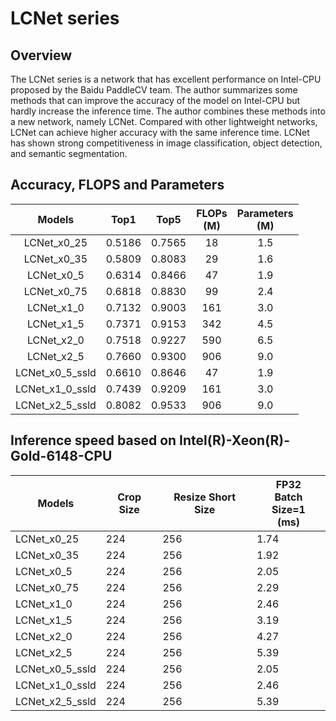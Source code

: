 # LCNet series

## Overview

The LCNet series is a network that has excellent performance on Intel-CPU proposed by the Baidu PaddleCV team. The author summarizes some methods that can improve the accuracy of the model on Intel-CPU but hardly increase the inference time. The author combines these methods into a new network, namely LCNet. Compared with other lightweight networks, LCNet can achieve higher accuracy with the same inference time. LCNet has shown strong competitiveness in image classification, object detection, and semantic segmentation.



## Accuracy, FLOPS and Parameters

| Models           | Top1 | Top5 | FLOPs<br>(M) | Parameters<br>(M) |
|:--:|:--:|:--:|:--:|:--:|
| LCNet_x0_25        |0.5186           | 0.7565           | 18    | 1.5  |
| LCNet_x0_35        |0.5809           | 0.8083           | 29    | 1.6  |
| LCNet_x0_5         |0.6314           | 0.8466           | 47    | 1.9  |
| LCNet_x0_75        |0.6818           | 0.8830           | 99    | 2.4  |
| LCNet_x1_0         |0.7132           | 0.9003           | 161   | 3.0  |
| LCNet_x1_5         |0.7371           | 0.9153           | 342   | 4.5  |
| LCNet_x2_0         |0.7518           | 0.9227           | 590   | 6.5  |
| LCNet_x2_5         |0.7660           | 0.9300           | 906   | 9.0  |
| LCNet_x0_5_ssld    |0.6610           | 0.8646           | 47    | 1.9  |
| LCNet_x1_0_ssld    |0.7439           | 0.9209           | 161   | 3.0  |
| LCNet_x2_5_ssld    |0.8082           | 0.9533           | 906   | 9.0  |



## Inference speed based on Intel(R)-Xeon(R)-Gold-6148-CPU

| Models                 | Crop Size | Resize Short Size | FP32<br>Batch Size=1<br>(ms) |
|------------------|-----------|-------------------|--------------------------|
| LCNet_x0_25        | 224       | 256               | 1.74                    |
| LCNet_x0_35        | 224       | 256               | 1.92                    |
| LCNet_x0_5         | 224       | 256               | 2.05                    |
| LCNet_x0_75        | 224       | 256               | 2.29                    |
| LCNet_x1_0         | 224       | 256               | 2.46                    |
| LCNet_x1_5         | 224       | 256               | 3.19                    |
| LCNet_x2_0         | 224       | 256               | 4.27                    |
| LCNet_x2_5         | 224       | 256               | 5.39                    |
| LCNet_x0_5_ssld    | 224       | 256               | 2.05                    |
| LCNet_x1_0_ssld    | 224       | 256               | 2.46                    |
| LCNet_x2_5_ssld    | 224       | 256               | 5.39                    |
